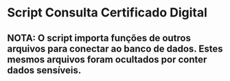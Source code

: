 # Script Consulta Certificado Digital
## NOTA: O script importa funções de outros arquivos para conectar ao banco de dados. Estes mesmos arquivos foram ocultados por conter dados sensíveis.
